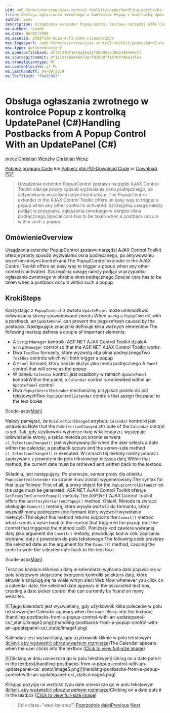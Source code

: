 ```yaml
---
uid: web-forms/overview/ajax-control-toolkit/popup/handling-postbacks-from-a-popup-control-with-an-updatepanel-cs
title: Obsługa ogłaszania zwrotnego w kontrolce Popup z kontrolką UpdatePanel (C#) | Dokumentacja firmy Microsoft
author: wenz
description: Urządzenia extender PopupControl zestawu narzędzi AJAX Control Toolkit oferuje prosty sposób wyzwalania okna podręcznego, po aktywowaniu wszelkimi innymi kontrolkami. Szczególną uwagę należy zwrócić...
ms.author: riande
ms.date: 06/02/2008
ms.assetid: 1f68f59d-9c1e-4cf3-b304-c13ae6b7203e
msc.legacyurl: /web-forms/overview/ajax-control-toolkit/popup/handling-postbacks-from-a-popup-control-with-an-updatepanel-cs
msc.type: authoredcontent
ms.openlocfilehash: dff813f0f3e4da26a32fd6305e476d24484e0e7c
ms.sourcegitcommit: 0f1119340e4464720cfd16d0ff15764746ea1fea
ms.translationtype: MT
ms.contentlocale: pl-PL
ms.lasthandoff: 04/09/2019
ms.locfileid: "59415092"
---
```

# <a name="handling-postbacks-from-a-popup-control-with-an-updatepanel-c"></a><span data-ttu-id="5aefd-104">Obsługa ogłaszania zwrotnego w kontrolce Popup z kontrolką UpdatePanel (C#)</span><span class="sxs-lookup"><span data-stu-id="5aefd-104">Handling Postbacks from A Popup Control With an UpdatePanel (C#)</span></span>

<span data-ttu-id="5aefd-105">przez [Christian Wenz](https://github.com/wenz)</span><span class="sxs-lookup"><span data-stu-id="5aefd-105">by [Christian Wenz](https://github.com/wenz)</span></span>

<span data-ttu-id="5aefd-106">[Pobierz program Code](http://download.microsoft.com/download/9/3/f/93f8daea-bebd-4821-833b-95205389c7d0/PopupControl2.cs.zip) lub [Pobierz plik PDF](http://download.microsoft.com/download/2/d/c/2dc10e34-6983-41d4-9c08-f78f5387d32b/popupcontrol2CS.pdf)</span><span class="sxs-lookup"><span data-stu-id="5aefd-106">[Download Code](http://download.microsoft.com/download/9/3/f/93f8daea-bebd-4821-833b-95205389c7d0/PopupControl2.cs.zip) or [Download PDF](http://download.microsoft.com/download/2/d/c/2dc10e34-6983-41d4-9c08-f78f5387d32b/popupcontrol2CS.pdf)</span></span>

> <span data-ttu-id="5aefd-107">Urządzenia extender PopupControl zestawu narzędzi AJAX Control Toolkit oferuje prosty sposób wyzwalania okna podręcznego, po aktywowaniu wszelkimi innymi kontrolkami.</span><span class="sxs-lookup"><span data-stu-id="5aefd-107">The PopupControl extender in the AJAX Control Toolkit offers an easy way to trigger a popup when any other control is activated.</span></span> <span data-ttu-id="5aefd-108">Szczególną uwagę należy podjąć w przypadku ogłaszania zwrotnego w obrębie okna podręcznego.</span><span class="sxs-lookup"><span data-stu-id="5aefd-108">Special care has to be taken when a postback occurs within such a popup.</span></span>


## <a name="overview"></a><span data-ttu-id="5aefd-109">Omówienie</span><span class="sxs-lookup"><span data-stu-id="5aefd-109">Overview</span></span>

<span data-ttu-id="5aefd-110">Urządzenia extender PopupControl zestawu narzędzi AJAX Control Toolkit oferuje prosty sposób wyzwalania okna podręcznego, po aktywowaniu wszelkimi innymi kontrolkami.</span><span class="sxs-lookup"><span data-stu-id="5aefd-110">The PopupControl extender in the AJAX Control Toolkit offers an easy way to trigger a popup when any other control is activated.</span></span> <span data-ttu-id="5aefd-111">Szczególną uwagę należy podjąć w przypadku ogłaszania zwrotnego w obrębie okna podręcznego.</span><span class="sxs-lookup"><span data-stu-id="5aefd-111">Special care has to be taken when a postback occurs within such a popup.</span></span>

## <a name="steps"></a><span data-ttu-id="5aefd-112">Kroki</span><span class="sxs-lookup"><span data-stu-id="5aefd-112">Steps</span></span>

<span data-ttu-id="5aefd-113">Korzystając z `PopupControl` z zwrotu `UpdatePanel` może uniemożliwić odświeżania strony spowodowane zwrotu.</span><span class="sxs-lookup"><span data-stu-id="5aefd-113">When using a `PopupControl` with a postback, an `UpdatePanel` can prevent the page refresh caused by the postback.</span></span> <span data-ttu-id="5aefd-114">Następujące znaczniki definiuje kilka ważnych elementów:</span><span class="sxs-lookup"><span data-stu-id="5aefd-114">The following markup defines a couple of important elements:</span></span>

- <span data-ttu-id="5aefd-115">A `ScriptManager` kontrolki ASP.NET AJAX Control Toolkit działa</span><span class="sxs-lookup"><span data-stu-id="5aefd-115">A `ScriptManager` control so that the ASP.NET AJAX Control Toolkit works</span></span>
- <span data-ttu-id="5aefd-116">Dwa `TextBox` formanty, które wyzwolą oba okna podręcznego</span><span class="sxs-lookup"><span data-stu-id="5aefd-116">Two `TextBox` controls which will both trigger a popup</span></span>
- <span data-ttu-id="5aefd-117">A `Panel` formant, który będzie służyć jako menu podręcznego.</span><span class="sxs-lookup"><span data-stu-id="5aefd-117">A `Panel` control that will serve as the popup</span></span>
- <span data-ttu-id="5aefd-118">W panelu `Calendar` kontroli jest osadzony w ramach `UpdatePanel` kontroli</span><span class="sxs-lookup"><span data-stu-id="5aefd-118">Within the panel, a `Calendar` control is embedded within an `UpdatePanel` control</span></span>
- <span data-ttu-id="5aefd-119">Dwa `PopupControlExtender` mechanizmy przypisać panelu do pól tekstowych</span><span class="sxs-lookup"><span data-stu-id="5aefd-119">Two `PopupControlExtender` controls that assign the panel to the text boxes</span></span>

[!code-aspx[Main](handling-postbacks-from-a-popup-control-with-an-updatepanel-cs/samples/sample1.aspx)]

<span data-ttu-id="5aefd-120">Należy pamiętać, że `OnSelectionChanged` atrybutu `Calendar` kontrolki jest ustawiona.</span><span class="sxs-lookup"><span data-stu-id="5aefd-120">Note that the `OnSelectionChanged` attribute of the `Calendar` control is set.</span></span> <span data-ttu-id="5aefd-121">Tak, gdy użytkownik wybierze datę w kalendarzu, występuje odświeżenie strony, a także metoda po stronie serwera `c1_SelectionChanged()` jest wykonywany.</span><span class="sxs-lookup"><span data-stu-id="5aefd-121">So when the user selects a date within the calendar, a postback occurs and the server-side method `c1_SelectionChanged()` is executed.</span></span> <span data-ttu-id="5aefd-122">W ramach tej metody należy pobrać i zapisywane z powrotem do pola tekstowego bieżącą datę.</span><span class="sxs-lookup"><span data-stu-id="5aefd-122">Within that method, the current date must be retrieved and written back to the textbox.</span></span>

<span data-ttu-id="5aefd-123">Składnia, jest następujący: Po pierwsze, serwer proxy dla obiektu `PopupControlExtender` na stronie musi zostać wygenerowany.</span><span class="sxs-lookup"><span data-stu-id="5aefd-123">The syntax for that is as follows: First of all, a proxy object for the `PopupControlExtender` on the page must be generated.</span></span> <span data-ttu-id="5aefd-124">ASP.NET AJAX Control Toolkit oferuje `GetProxyForCurrentPopup()` metody.</span><span class="sxs-lookup"><span data-stu-id="5aefd-124">The ASP.NET AJAX Control Toolkit offers the `GetProxyForCurrentPopup()` method.</span></span> <span data-ttu-id="5aefd-125">Obiekt, Metoda ta zwraca obsługuje `Commit()` metodę, która wysyła wartość do formantu, który wyzwolił menu podręczne (nie formant który wyzwolił wywołanie metody!).</span><span class="sxs-lookup"><span data-stu-id="5aefd-125">The object this method returns supports the `Commit()` method which sends a value back to the control that triggered the popup (not the control that triggered the method call!).</span></span> <span data-ttu-id="5aefd-126">Poniższy kod zawiera wybranej daty jako argument dla `Commit()` metody, powodując kod w celu zapisania wybranej daty z powrotem do pola tekstowego:</span><span class="sxs-lookup"><span data-stu-id="5aefd-126">The following code provides the selected date as the argument for the `Commit()` method, causing the code to write the selected date back to the text box:</span></span>

[!code-aspx[Main](handling-postbacks-from-a-popup-control-with-an-updatepanel-cs/samples/sample2.aspx)]

<span data-ttu-id="5aefd-127">Teraz po każdym kliknięciu datę w kalendarzu wybrana data pojawia się w polu tekstowym skojarzone tworzenie kontrolki selektora daty, które aktualnie znajdują się na wiele witryn sieci Web.</span><span class="sxs-lookup"><span data-stu-id="5aefd-127">Now whenever you click on a calendar date, the selected date appears in the associated text box, creating a date picker control that can currently be found on many websites.</span></span>


[![T<span data-ttu-id="5aefd-128">jego kalendarz jest wyświetlany, gdy użytkownik klika polecenie w polu tekstowym]</span><span class="sxs-lookup"><span data-stu-id="5aefd-128">he Calendar appears when the user clicks into the textbox]</span></span>(handling-postbacks-from-a-popup-control-with-an-updatepanel-cs/_static/image2.png)](handling-postbacks-from-a-popup-control-with-an-updatepanel-cs/_static/image1.png)

<span data-ttu-id="5aefd-129">Kalendarz jest wyświetlany, gdy użytkownik kliknie w polu tekstowym ([kliknij, aby wyświetlić obraz w pełnym rozmiarze](handling-postbacks-from-a-popup-control-with-an-updatepanel-cs/_static/image3.png))</span><span class="sxs-lookup"><span data-stu-id="5aefd-129">The Calendar appears when the user clicks into the textbox ([Click to view full-size image](handling-postbacks-from-a-popup-control-with-an-updatepanel-cs/_static/image3.png))</span></span>


[![C<span data-ttu-id="5aefd-130">licking w dniu umieszcza go w polu tekstowym]</span><span class="sxs-lookup"><span data-stu-id="5aefd-130">licking on a date puts it in the textbox]</span></span>(handling-postbacks-from-a-popup-control-with-an-updatepanel-cs/_static/image5.png)](handling-postbacks-from-a-popup-control-with-an-updatepanel-cs/_static/image4.png)

<span data-ttu-id="5aefd-131">Klikając pozycję na wartość typu date umieszcza go w polu tekstowym ([kliknij, aby wyświetlić obraz w pełnym rozmiarze](handling-postbacks-from-a-popup-control-with-an-updatepanel-cs/_static/image6.png))</span><span class="sxs-lookup"><span data-stu-id="5aefd-131">Clicking on a date puts it in the textbox ([Click to view full-size image](handling-postbacks-from-a-popup-control-with-an-updatepanel-cs/_static/image6.png))</span></span>

> [!div class="step-by-step"]
> <span data-ttu-id="5aefd-132">[Poprzednie](using-multiple-popup-controls-cs.md)
> [dalej](handling-postbacks-from-a-popup-control-without-an-updatepanel-cs.md)</span><span class="sxs-lookup"><span data-stu-id="5aefd-132">[Previous](using-multiple-popup-controls-cs.md)
[Next](handling-postbacks-from-a-popup-control-without-an-updatepanel-cs.md)</span></span>
